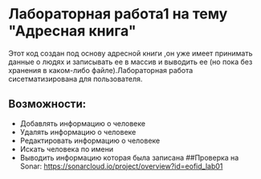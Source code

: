 # Лабораторная работа1 на тему "Адресная книга"
  Этот код создан под основу адресной книги ,он уже имеет принимать данные о людях и записывать ее в массив и выводить ее (но пока без хранения в каком-либо файле).Лабораторная работа сисетматизирована для пользователя.
## Возможности:
- Добавлять информацию о человеке
- Удалять информацию о человеке
- Редактировать информацию о человеке
- Искать человека по имени
- Выводить информацию которая была записана
##Проверка на Sonar:
https://sonarcloud.io/project/overview?id=eofid_lab01
